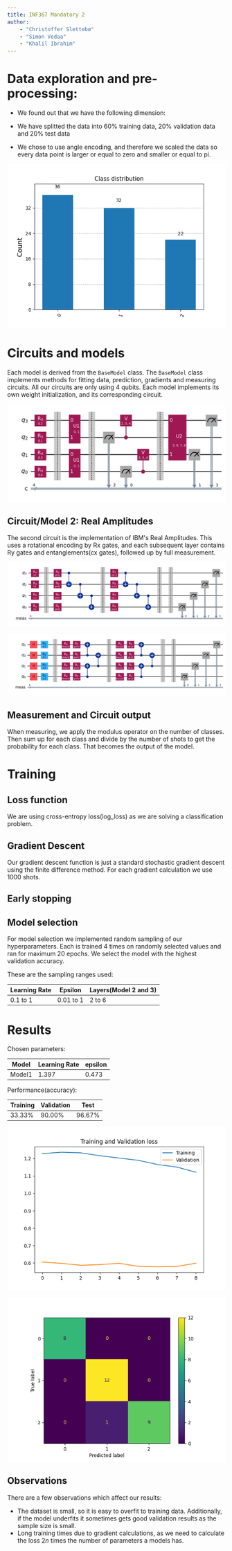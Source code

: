 ```yaml
---
title: INF367 Mandatory 2
author: 
    - "Christoffer Slettebø"
    - "Simon Vedaa"
    - "Khalil Ibrahim"
---
```


# Data exploration and pre-processing:

* We found out that we have the following dimension: 

* We have splitted the data into 60% training data, 20% validation data and 20% test data

* We chose to use angle encoding, and therefore we 
    scaled the data so every data point is larger or equal to zero and smaller or equal to pi.

![Class distribution of training data](images/class_distribution.png)

# Circuits and models

Each model is derived from the `BaseModel` class.
The `BaseModel` class implements methods for fitting data, prediction, gradients and 
measuring circuits. All our circuits are only using 4 qubits.
Each model implements its own weight initialization, and its corresponding circuit.

![Circuit 1](images/circuit1.png)

## Circuit/Model 2: Real Amplitudes

The second circuit is the implementation of IBM's Real Amplitudes.
This uses a rotational encoding by Rx gates, and each subsequent layer 
contains Ry gates and entanglements(cx gates), followed up by full measurement.


![Circuit 2: Real Amplitudes](images/circuit2.png)

![Circuit 3](images/circuit3.png)


## Measurement and Circuit output

When measuring, we apply the modulus operator on the number of classes.
Then sum up for each class and divide by the number of shots to get the probability for each class. 
That becomes the output of the model.

# Training


## Loss function

We are using cross-entropy loss(log_loss) as we are solving a classification problem.


## Gradient Descent

Our gradient descent function is just a standard stochastic gradient descent using
the finite difference method.
For each gradient calculation we use 1000 shots. 

## Early stopping


## Model selection

For model selection we implemented random sampling of our hyperparameters.
Each is trained 4 times on randomly selected values and ran for maximum 20 epochs.
We select the model with the highest validation accuracy.

These are the sampling ranges used:

| Learning Rate | Epsilon | Layers(Model 2 and 3) |
| --------------- | --------------- | --------------- |
| 0.1 to 1 | 0.01 to 1 | 2 to 6 |


# Results

Chosen parameters:

| Model | Learning Rate | epsilon |
| --------------- | --------------- | --------------- |
| Model1 | 1.397 | 0.473 |

Performance(accuracy):

| Training | Validation | Test |
| --------------- | --------------- | --------------- |
| 33.33% | 90.00% | 96.67% |




![Loss](images/loss.png)

![Confusion matrix](images/confusion_matrix.png)


## Observations

There are a few observations which affect our results:
- The dataset is small, so it is easy to overfit to training data.
    Additionally, if the model underfits it sometimes gets good validation 
    results as the sample size is small.
- Long training times due to gradient calculations, as we need
    to calculate the loss $2n$ times the number of parameters 
    a models has.

